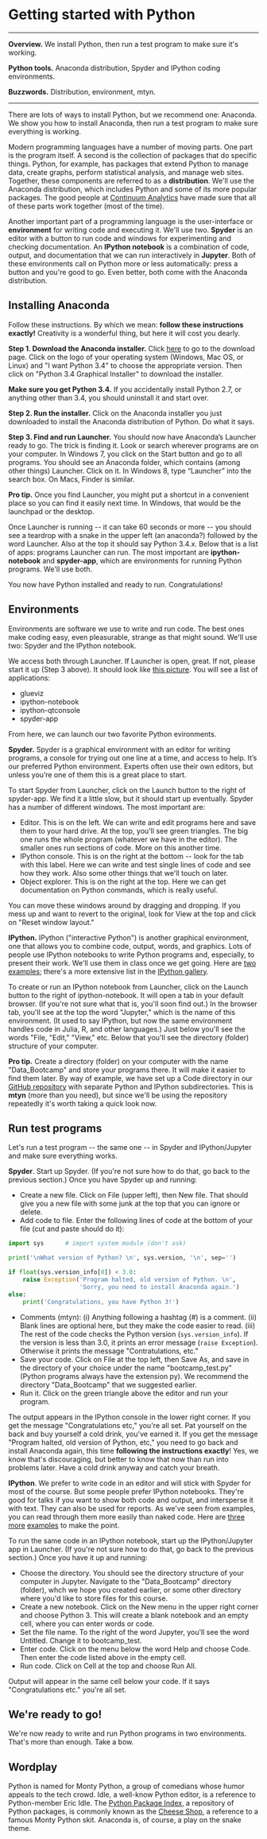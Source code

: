# Getting started with Python 


---
**Overview.** We install Python, then run a test program to make sure it's working.    

**Python tools.**  Anaconda distribution, Spyder and IPython coding environments.  

**Buzzwords.**  Distribution, environment, mtyn. 

---

There are lots of ways to install Python, but we recommend one:  Anaconda.  We show you how to install Anaconda, then run a test program to make sure everything is working.  

Modern programming languages have a number of moving parts.  One part is the program itself.  A second is the collection of packages that do specific things.  Python, for example, has packages that extend Python to manage data, create graphs, perform statistical analysis, and manage web sites. Together, these components are referred to as a **distribution**.  We'll use the Anaconda distribution, which includes Python and some of its more popular packages. The good people at [Continuum Analytics](https://store.continuum.io/cshop/anaconda/) have made sure that all of these parts work together (most of the time).  

Another important part of a programming language is the user-interface or **environment** for writing code and executing it.  We'll use two.  **Spyder** is an editor with a button to run code and windows for experimenting and checking documentation.  An **IPython notebook** is a combination of code, output, and documentation that we can run interactively in **Jupyter**.  Both of these environments call on Python more or less automatically:  press a button and you're good to go.  Even better, both come with the Anaconda distribution. 


## Installing Anaconda 

Follow these instructions.  By which we mean: **follow these instructions exactly!** Creativity is a wonderful thing, but here it will cost you dearly. 
 

**Step 1. Download the Anaconda installer.**  Click [here](http://continuum.io/downloads) to go to the download page.  Click on the logo of your operating system (Windows, Mac OS, or Linux) and "I want Python 3.4" to choose the appropriate version.  Then click on "Python 3.4 Graphical Installer" to download the installer.

**Make sure you get Python 3.4.**  If you accidentally install Python 2.7, or anything other than 3.4, you should uninstall it and start over.  

**Step 2. Run the installer.**  Click on the Anaconda installer you just downloaded to install the Anaconda distribution of Python.  Do what it says.  

**Step 3. Find and run Launcher.**  You should now have Anaconda’s Launcher ready to go.  The trick is finding it.  Look or search wherever programs are on your computer.  In Windows 7, you click on the Start button and go to all programs. You should see an Anaconda folder, which contains (among other things) Launcher. Click on it.  In Windows 8, type “Launcher” into the search box.  On Macs, Finder is similar. 
<!-- more ?? Macs? Windows 9/10 -->

**Pro tip.**  Once you find Launcher, you might put a shortcut in a convenient place so you can find it easily next time.  In Windows, that would be the launchpad or the desktop. 

Once Launcher is running -- it can take 60 seconds or more -- you should see a teardrop with a snake in the upper left (an anaconda?) followed by the word Launcher.  Also at the top it should say Python 3.4.x.  Below that is a list of apps: programs Launcher can run.  The most important are **ipython-notebook** and **spyder-app**, which are environments for running Python programs.  We'll use both.  

You now have Python installed and ready to run.  Congratulations!  


## Environments 

Environments are software we use to write and run code.  The best ones make coding easy, even pleasurable, strange as that might sound.  We'll use two:  Spyder and the IPython notebook.  

We access both through Launcher.  If Launcher is open, great.  If not, please start it up (Step 3 above).  It should look like [this picture](http://continuum.io/blog/new-launcher).  You will see a list of applications:  

* glueviz 
* ipython-notebook 
* ipython-qtconsole 
* spyder-app 

From here, we can launch our two favorite Python evironments. 


**Spyder.**  Spyder is a graphical environment with an editor for writing programs, a console for trying out one line at a time, and access to help.  It’s our preferred Python environment. Experts often use their own editors, but unless you’re one of them this is a great place to start.  

To start Spyder from Launcher, click on the Launch button to the right of spyder-app. We find it a little slow, but it should start up eventually.  Spyder has a number of different windows. The most important are:   

* Editor.  This is on the left.  We can write and edit programs here and save them to your hard drive.  At the top, you'll see green triangles.  The big one runs the whole program (whatever we have in the editor).  The smaller ones run sections of code.  More on this another time.    
* IPython console.  This is on the right at the bottom -- look for the tab with this label.  Here we can write and test single lines of code and see how they work.  Also some other things that we'll touch on later.    
* Object explorer.  This is on the right at the top.  Here we can get documentation on Python commands, which is really useful.  

You can move these windows around by dragging and dropping.  If you mess up and want to revert to the original, look for View at the top and click on "Reset window layout." 


**IPython.**  IPython ("interactive Python") is another graphical environment, one that allows you to combine code, output, words, and graphics.  Lots of people use IPython notebooks to write Python programs and, especially, to present their work.  We'll use them in class once we get going.  Here are [two](https://github.com/DaveBackus/Data_Bootcamp/blob/master/Code/IPython/bootcamp_test.ipynb) [examples](http://nbviewer.ipython.org/github/justmarkham/DAT4/blob/master/notebooks/08_linear_regression.ipynb); there's a more extensive list in the [IPython gallery](https://github.com/ipython/ipython/wiki/A-gallery-of-interesting-IPython-Notebooks).

To create or run an IPython notebook from Launcher, click on the Launch button to the right of ipython-notebook.  It will open a tab in your default browser.  (If you're not sure what that is, you'll soon find out.)  In the browser tab, you'll see at the top the word "Jupyter," which is the name of this environment.  (It used to say IPython, but now the same environment handles code in Julia, R, and other languages.)  Just below you'll see the words "File, "Edit," "View," etc.  Below that you'll see the directory (folder) structure of your computer.  


**Pro tip.**  Create a directory (folder) on your computer with the name "Data_Bootcamp" and store your programs there.  It will make it easier to find them later.  By way of example, we have set up a Code directory in our [GitHub repository](https://github.com/DaveBackus/Data_Bootcamp) with separate Python and IPython subdirectories.  This is **mtyn** (more than you need), but since we'll be using the repository repeatedly it's worth taking a quick look now. 


## Run test programs 

Let's run a test program -- the same one -- in Spyder and IPython/Jupyter and make sure everything works.  

**Spyder**.  Start up Spyder.  (If you're not sure how to do that, go back to the previous section.) Once you have Spyder up and running:  

* Create a new file.  Click on File (upper left), then New file.  That should give you a new file with some junk at the top that you can ignore or delete.  
* Add code to file.  Enter the following lines of code at the bottom of your file (cut and paste should do it): 

```python 
import sys      # import system module (don't ask) 

print('\nWhat version of Python? \n', sys.version, '\n', sep='') 

if float(sys.version_info[0]) < 3.0:       
    raise Exception('Program halted, old version of Python. \n', 
                    'Sorry, you need to install Anaconda again.')
else:
    print('Congratulations, you have Python 3!')
```

* Comments (mtyn):  (i) Anything following a hashtag (#) is a comment.  (ii) Blank lines are optional here, but they make the code easier to read.  (iii) The rest of the code checks the Python version (`sys.version_info`).  If the version is less than 3.0, it prints an error message (`raise Exception`).  Otherwise it prints the message "Contratulations, etc."
* Save your code.  Click on File at the top left, then Save As, and save in the directory of your choice under the name "bootcamp\_test.py" (Python programs always have the extension py).  We recommend the directory "Data\_Bootcamp" that we suggested earlier. 
* Run it.  Click on the green triangle above the editor and run your program.  

The output appears in the IPython console in the lower right corner.  If you get the message "Congratulations etc," you're all set. Pat yourself on the back and buy yourself a cold drink, you've earned it. If you get the message "Program halted, old version of Python, etc," you need to go back and install Anaconda again, this time **following the instructions exactly**! Yes, we know that's discouraging, but better to know that now than run into problems later. Have a cold drink anyway and catch your breath.  


**IPython**.  We prefer to write code in an editor and will stick with Spyder for most of the course.  But some people prefer IPython notebooks.  They're good for talks if you want to show both code and output, and intersperse it with text.  They can also be used for reports.  As we've seen from examples, you can read through them more easily than naked code.  Here are [three](https://github.com/ptwobrussell/Mining-the-Social-Web-2nd-Edition/blob/master/ipynb/Chapter%201%20-%20Mining%20Twitter.ipynb) [more](http://nbviewer.ipython.org/url/jakevdp.github.com/downloads/notebooks/XKCD_plots.ipynb) [examples](https://github.com/DaveBackus/Data_Bootcamp/blob/master/Code/SQL/SQL_Intro.ipynb) to make the point.   

To run the same code in an IPython notebook, start up the IPython/Jupyter app in Launcher.  (If you're not sure how to do that, go back to the previous section.) Once you have it up and running:  

* Choose the directory. You should see the directory structure of your computer in Jupyter.  Navigate to the "Data_Bootcamp" directory (folder), whch we hope you created earlier, or some other directory where you'd like to store files for this course.  
* Create a new notebook.  Click on the New menu in the upper right corner and choose Python 3.  This will create a blank notebook and an empty cell, where you can enter words or code.  
* Set the file name.  To the right of the word Jupyter, you'll see the word Untitled.  Change it to bootcamp_test.  
* Enter code.  Click on the menu below the word Help and choose Code.  Then enter the code listed above in the empty cell.  
* Run code.  Click on Cell at the top and choose Run All.    

Output will appear in the same cell below your code.  If it says "Congratulations etc." you're all set.  


## We're ready to go! 

We're now ready to write and run Python programs in two environments.  That's more than enough.  Take a bow.  


## Wordplay

Python is named for Monty Python, a group of comedians whose humor appeals to the tech crowd.  Idle, a well-know Python editor, is a reference to Python-member Eric Idle.  The [Python Package Index](https://pypi.python.org/pypi), a repository of Python packages, is commonly known as the [Cheese Shop](http://youtu.be/PPN3KTtrnZM), a reference to a famous Monty Python skit.  Anaconda is, of course, a play on the snake theme.   



